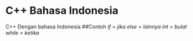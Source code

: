 # C++ Bahasa Indonesia
C++ Dengan bahasa Indonesia
##Contoh
_if = jika_
_else = lainnya_
_int = bulat_
_while = ketika_
